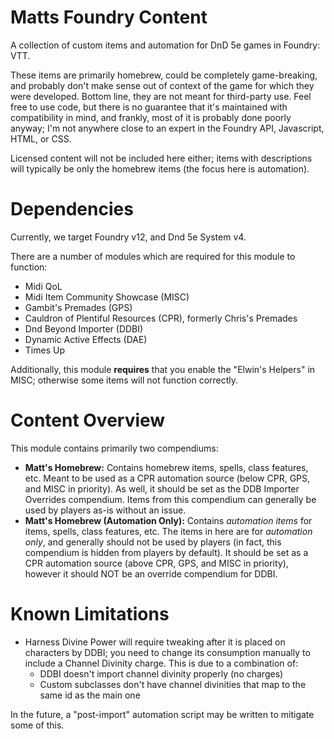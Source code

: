 # Matts Foundry Content
A collection of custom items and automation for DnD 5e games in Foundry: VTT.

These items are primarily homebrew, could be completely game-breaking, and probably don't make sense out of context of the game for which they were developed.  Bottom line, they are not meant for third-party use.  Feel free to use code, but there is no guarantee that it's maintained with compatibility in mind, and frankly, most of it is probably done poorly anyway; I'm not anywhere close to an expert in the Foundry API, Javascript, HTML, or CSS.

Licensed content will not be included here either; items with descriptions will typically be only the homebrew items (the focus here is automation).

# Dependencies
Currently, we target Foundry v12, and Dnd 5e System v4.

There are a number of modules which are required for this module to function:

- Midi QoL
- Midi Item Community Showcase (MISC)
- Gambit's Premades (GPS)
- Cauldron of Plentiful Resources (CPR), formerly Chris's Premades
- Dnd Beyond Importer (DDBI)
- Dynamic Active Effects (DAE)
- Times Up

Additionally, this module **requires** that you enable the "Elwin's Helpers" in MISC; otherwise some items will not function correctly.

# Content Overview
This module contains primarily two compendiums:

- **Matt's Homebrew:** Contains homebrew items, spells, class features, etc.  Meant to be used as a CPR automation source (below CPR, GPS, and MISC in priority).  As well, it should be set as the DDB Importer Overrides compendium.  Items from this compendium can generally be used by players as-is without an issue.
- **Matt's Homebrew (Automation Only):** Contains _automation items_ for items, spells, class features, etc.  The items in here are for _automation only_, and generally should not be used by players (in fact, this compendium is hidden from players by default).  It should be set as a CPR automation source (above CPR, GPS, and MISC in priority), however it should NOT be an override compendium for DDBI.

# Known Limitations
- Harness Divine Power will require tweaking after it is placed on characters by DDBI; you need to change its consumption manually to include a Channel Divinity charge.  This is due to a combination of:
    - DDBI doesn't import channel divinity properly (no charges)
    - Custom subclasses don't have channel divinities that map to the same id as the main one

In the future, a "post-import" automation script may be written to mitigate some of this.